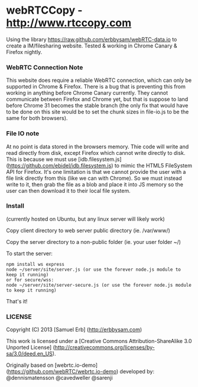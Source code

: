 # webRTCCopy - http://www.rtccopy.com
Using the library https://raw.github.com/erbbysam/webRTC-data.io to create a IM/filesharing website.
Tested & working in Chrome Canary & Firefox nightly.

### WebRTC Connection Note
This website does require a reliable WebRTC connection, which can only be supported in Chrome & Firefox. There is a bug that is preventing this from working in anything before Chrome Canary currently.
They cannot communicate between Firefox and Chrome yet, but that is suppose to land before Chrome 31 becomes the stable branch (the only fix that would have to be done on this site would be to set the chunk sizes in file-io.js to be the same for both browsers).

### File IO note
At no point is data stored in the browsers memory. Thie code will write and read directly from disk, except Firefox which cannot write directly to disk.
This is because we must use [idb.filesystem.js] (https://github.com/ebidel/idb.filesystem.js) to mimic the HTML5 FileSystem API for Firefox. It's one limitation is that we cannot provide the user with a file link directly from this (like we can with Chrome). So we must instead write to it, then grab the file as a blob and place it into JS memory so the user can then download it to their local file system.

### Install
(currently hosted on Ubuntu, but any linux server will likely work)

Copy client directory to web server public directory (ie. /var/www/)

Copy the server directory to a non-public folder (ie. your user folder ~/)

To start the server:
```
npm install ws express
node ~/server/site/server.js (or use the forever node.js module to keep it running)
or for secure/wss: 
node ~/server/site/server-secure.js (or use the forever node.js module to keep it running)
```

That's it!


### LICENSE 
Copyright (C) 2013 [Samuel Erb] (http://erbbysam.com)

This work is licensed under a [Creative Commons Attribution-ShareAlike 3.0 Unported License] (http://creativecommons.org/licenses/by-sa/3.0/deed.en_US).

Originally based on [webrtc.io-demo] (https://github.com/webRTC/webrtc.io-demo) developed by: @dennismatensson @cavedweller @sarenji
